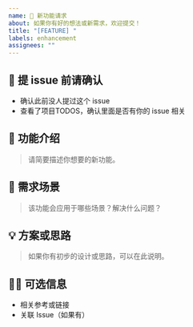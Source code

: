 ```yaml
---
name: 🚀 新功能请求
about: 如果你有好的想法或新需求，欢迎提交！
title: "[FEATURE] "
labels: enhancement
assignees: ""
---
```


## 📌 提 issue 前请确认
- 确认此前没人提过这个 issue
- 查看了项目TODOS，确认里面是否有你的 issue 相关

## 🚀 功能介绍
> 请简要描述你想要的新功能。

## 🤔 需求场景
> 该功能会应用于哪些场景？解决什么问题？

## 💡 方案或思路
> 如果你有初步的设计或思路，可以在此说明。

## 🤷‍♂️ 可选信息
- 相关参考或链接
- 关联 Issue（如果有）
